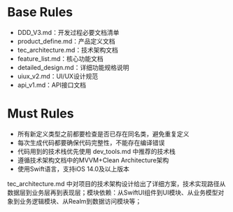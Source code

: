 # Base Rules
- DDD_V3.md：开发过程必要文档清单
- product_define.md：产品定义文档
- tec_architecture.md：技术架构文档
- feature_list.md：核心功能文档
- detailed_design.md：详细功能规格说明
- uiux_v2.md：UI/UX设计规范
- api_v1.md：API接口文档

# Must Rules
- 所有新定义类型之前都要检查是否已存在同名类，避免重复定义
- 每次生成代码都要确保代码完整性，不能存在编译错误
- 代码用到的技术栈优先使用 dev_tools.md 中推荐的技术栈
- 遵循技术架构文档中的MVVM+Clean Architecture架构
- 使用Swift语言，支持iOS 14.0及以上版本

tec_architecture.md 中对项目的技术架构设计给出了详细方案，技术实现路径从数据层到业务层再到表现层；模块依赖：从SwiftUI组件到UI模块、从业务模型对象到业务逻辑模块、从Realm到数据访问模块等；